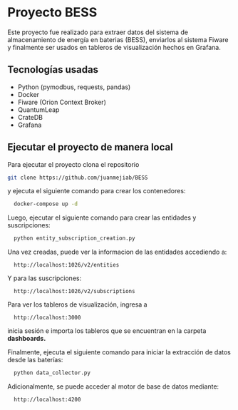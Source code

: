 # Proyecto BESS

Este proyecto fue realizado para extraer datos del sistema de almacenamiento de energía en baterias (BESS), enviarlos al sistema Fiware y finalmente ser usados en tableros de visualización hechos en Grafana.

## Tecnologías usadas

- Python (pymodbus, requests, pandas)
- Docker
- Fiware (Orion Context Broker)
- QuantumLeap
- CrateDB
- Grafana

## Ejecutar el proyecto de manera local

Para ejecutar el proyecto clona el repositorio

```bash
git clone https://github.com/juanmejiab/BESS
```

y ejecuta el siguiente comando para crear los contenedores:

```bash
  docker-compose up -d
```

Luego, ejecutar el siguiente comando para crear las entidades y suscripciones:

```bash
  python entity_subscription_creation.py
```

Una vez creadas, puede ver la informacion de las entidades accediendo a:

```http
  http://localhost:1026/v2/entities
```

Y para las suscripciones:

```http
  http://localhost:1026/v2/subscriptions
```

Para ver los tableros de visualización, ingresa a

```http
  http://localhost:3000
```

inicia sesión e importa los tableros que se encuentran en la carpeta **dashboards.**

Finalmente, ejecuta el siguiente comando para iniciar la extracción de datos desde las baterías:

```bash
  python data_collector.py
```

Adicionalmente, se puede acceder al motor de base de datos mediante:

```http
  http://localhost:4200
```
